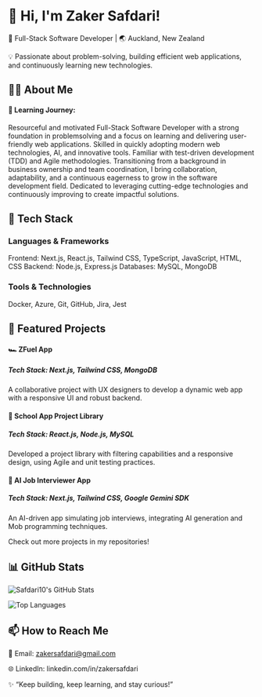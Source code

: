# 👋 Hi, I'm Zaker Safdari!
🎯 Full-Stack Software Developer | 🌏 Auckland, New Zealand

💡 Passionate about problem-solving, building efficient web applications, and continuously learning new technologies.

## 👩‍💻 About Me
#### 🌱 Learning Journey: 
 Resourceful and motivated Full-Stack Software Developer with a strong foundation in problemsolving and a focus on learning and delivering user-friendly web applications. Skilled in quickly
adopting modern web technologies, AI, and innovative tools. Familiar with test-driven development
(TDD) and Agile methodologies. Transitioning from a background in business ownership and team
coordination, I bring collaboration, adaptability, and a continuous eagerness to grow in the software
development field. Dedicated to leveraging cutting-edge technologies and continuously improving to
create impactful solutions.

## 🔨 Tech Stack
### Languages & Frameworks
Frontend: Next.js, React.js, Tailwind CSS, TypeScript, JavaScript, HTML, CSS
Backend: Node.js, Express.js
Databases: MySQL, MongoDB
### Tools & Technologies
Docker, Azure, Git, GitHub, Jira, Jest

## 📂 Featured Projects

#### 🏎️ ZFuel App
##### Tech Stack: Next.js, Tailwind CSS, MongoDB
A collaborative project with UX designers to develop a dynamic web app with a responsive UI and robust backend.

#### 📘 School App Project Library
##### Tech Stack: React.js, Node.js, MySQL
Developed a project library with filtering capabilities and a responsive design, using Agile and unit testing practices.

#### 🤖 AI Job Interviewer App
##### Tech Stack: Next.js, Tailwind CSS, Google Gemini SDK
An AI-driven app simulating job interviews, integrating AI generation and Mob programming techniques.

Check out more projects in my repositories!

## 📊 GitHub Stats

![Safdari10's GitHub Stats](https://github-readme-stats.vercel.app/api?username=Safdari10&show_icons=true&theme=radical)

![Top Languages](https://github-readme-stats.vercel.app/api/top-langs/?username=Safdari10&layout=compact&theme=radical)


## 📫 How to Reach Me

📧 Email: zakersafdari@gmail.com

🌐 LinkedIn: linkedin.com/in/zakersafdari

✨ “Keep building, keep learning, and stay curious!”
